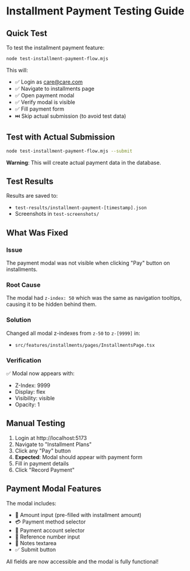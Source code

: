 # Installment Payment Testing Guide

## Quick Test

To test the installment payment feature:

```bash
node test-installment-payment-flow.mjs
```

This will:
- ✅ Login as care@care.com
- ✅ Navigate to installments page
- ✅ Open payment modal
- ✅ Verify modal is visible
- ✅ Fill payment form
- ⏭️  Skip actual submission (to avoid test data)

## Test with Actual Submission

```bash
node test-installment-payment-flow.mjs --submit
```

**Warning**: This will create actual payment data in the database.

## Test Results

Results are saved to:
- `test-results/installment-payment-[timestamp].json`
- Screenshots in `test-screenshots/`

## What Was Fixed

### Issue
The payment modal was not visible when clicking "Pay" button on installments.

### Root Cause
The modal had `z-index: 50` which was the same as navigation tooltips, causing it to be hidden behind them.

### Solution
Changed all modal z-indexes from `z-50` to `z-[9999]` in:
- `src/features/installments/pages/InstallmentsPage.tsx`

### Verification
✅ Modal now appears with:
- Z-Index: 9999
- Display: flex
- Visibility: visible
- Opacity: 1

## Manual Testing

1. Login at http://localhost:5173
2. Navigate to "Installment Plans"
3. Click any "Pay" button
4. **Expected**: Modal should appear with payment form
5. Fill in payment details
6. Click "Record Payment"

## Payment Modal Features

The modal includes:
- 📝 Amount input (pre-filled with installment amount)
- 💳 Payment method selector
- 🏦 Payment account selector  
- 🔢 Reference number input
- 📄 Notes textarea
- ✅ Submit button

All fields are now accessible and the modal is fully functional!

